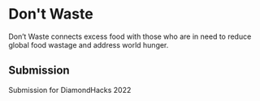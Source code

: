 # Don't Waste
Don’t Waste connects excess food with those who are in need to reduce global food wastage and address world hunger.
## Submission
Submission for DiamondHacks 2022
